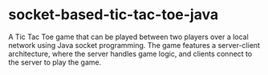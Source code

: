# socket-based-tic-tac-toe-java
A Tic Tac Toe game that can be played between two players over a local network using Java socket programming. The game features a server-client architecture, where the server handles game logic, and clients connect to the server to play the game.
